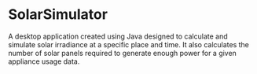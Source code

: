 # SolarSimulator

A desktop application created using Java designed to calculate and simulate solar irradiance at a specific place and time. It also calculates the number of solar panels required to generate enough power for a given appliance usage data.
